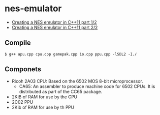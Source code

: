 # nes-emulator
- [Creating a NES emulator in C++11 part 1/2](https://www.youtube.com/watch?v=y71lli8MS8s&t=29s)
- [Creating a NES emulator in C++11 part 2/2](https://www.youtube.com/watch?v=XZWw745wPXY&t=17s)

## Compile
```
$ g++ apu.cpp cpu.cpp gamepak.cpp io.cpp ppu.cpp -lSDL2 -I./
```

## Componets
- Ricoh 2A03 CPU: Based on the 6502 MOS 8-bit microprocessor.
	- CA65: An assembler to produce machine code for 6502 CPUs. It is distributed as part of the CC65 package. 
- 2KiB of RAM for use by the CPU
- 2C02 PPU
- 2Kib of RAM for use by th PPU
